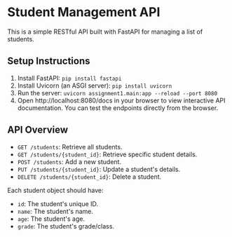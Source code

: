 # Student Management API

This is a simple RESTful API built with FastAPI for managing a list of students.

## Setup Instructions

1. Install FastAPI: `pip install fastapi`
2. Install Uvicorn (an ASGI server): `pip install uvicorn`
3. Run the server: `uvicorn assignment1.main:app --reload --port 8080`
4. Open http://localhost:8080/docs in your browser to view interactive API documentation.
You can test the endpoints directly from the browser.


## API Overview

- `GET /students`: Retrieve all students.
- `GET /students/{student_id}`: Retrieve specific student details.
- `POST /students`: Add a new student.
- `PUT /students/{student_id}`: Update a student's details.
- `DELETE /students/{student_id}`: Delete a student.

Each student object should have:
- `id`: The student's unique ID.
- `name`: The student's name.
- `age`: The student's age.
- `grade`: The student's grade/class.
